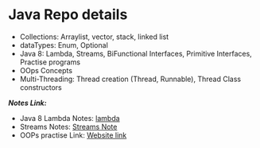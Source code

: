 <H1> Java Repo details </H1>

- Collections: Arraylist, vector, stack, linked list
- dataTypes: Enum, Optional
- Java 8: Lambda, Streams, BiFunctional Interfaces, Primitive Interfaces, Practise programs
- OOps Concepts
- Multi-Threading: Thread creation (Thread, Runnable), Thread Class constructors


**_Notes Link:_**
- Java 8 Lambda Notes: [lambda](src/main/java/java8/lambda/LambdaNotes.md)
- Streams Notes: [Streams Note](src/main/java/java8/streams/StreamComponents/StreamNote.md)
- OOPs practise Link: [Website link](https://www3.ntu.edu.sg/home/ehchua/programming/java/J3f_OOPExercises.html)
